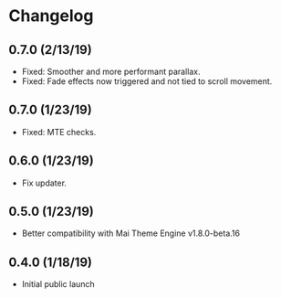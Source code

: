 # Changelog

## 0.7.0 (2/13/19)
* Fixed: Smoother and more performant parallax.
* Fixed: Fade effects now triggered and not tied to scroll movement.

## 0.7.0 (1/23/19)
* Fixed: MTE checks.

## 0.6.0 (1/23/19)
* Fix updater.

## 0.5.0 (1/23/19)
* Better compatibility with Mai Theme Engine v1.8.0-beta.16

## 0.4.0 (1/18/19)
* Initial public launch
